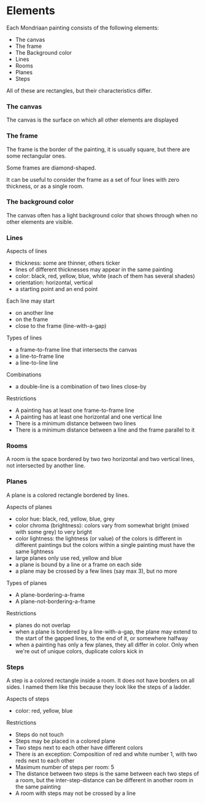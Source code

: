 # Elements

Each Mondriaan painting consists of the following elements:

- The canvas
- The frame
- The Background color
- Lines
- Rooms
- Planes
- Steps

All of these are rectangles, but their characteristics differ.

### The canvas

The canvas is the surface on which all other elements are displayed

### The frame

The frame is the border of the painting, it is usually square, but there are some rectangular ones.

Some frames are diamond-shaped.

It can be useful to consider the frame as a set of four lines with zero thickness, or as a single room.

### The background color

The canvas often has a light background color that shows through when no other elements are visible.

### Lines

Aspects of lines

* thickness: some are thinner, others ticker
* lines of different thicknesses may appear in the same painting
* color: black, red, yellow, blue, white (each of them has several shades)
* orientation: horizontal, vertical
* a starting point and an end point

Each line may start

* on another line
* on the frame
* close to the frame (line-with-a-gap)

Types of lines

* a frame-to-frame line that intersects the canvas
* a line-to-frame line
* a line-to-line line

Combinations

* a double-line is a combination of two lines close-by

Restrictions

* A painting has at least one frame-to-frame line
* A painting has at least one horizontal and one vertical line
* There is a minimum distance between two lines
* There is a minimum distance between a line and the frame parallel to it

### Rooms

A room is the space bordered by two two horizontal and two vertical lines, not intersected by another line.

### Planes

A plane is a colored rectangle bordered by lines.

Aspects of planes

* color hue: black, red, yellow, blue, grey
* color chroma (brightness): colors vary from somewhat bright (mixed with some grey) to very bright
* color lightness: the lightness (or value) of the colors is different in different paintings but the colors within a single painting must have the same lightness
* large planes only use red, yellow and blue
* a plane is bound by a line or a frame on each side
* a plane may be crossed by a few lines (say max 3), but no more

Types of planes

* A plane-bordering-a-frame
* A plane-not-bordering-a-frame

Restrictions

* planes do not overlap
* when a plane is bordered by a line-with-a-gap, the plane may extend to the start of the gapped lines, to the end of it, or somewhere halfway
* when a painting has only a few planes, they all differ in color. Only when we're out of unique colors, duplicate colors kick in

### Steps

A step is a colored rectangle inside a room. It does not have borders on all sides.
I named them like this because they look like the steps of a ladder.

Aspects of steps

* color: red, yellow, blue

Restrictions

* Steps do not touch
* Steps may be placed in a colored plane
* Two steps next to each other have different colors
* There is an exception: Composition of red and white number 1, with two reds next to each other
* Maximum number of steps per room: 5
* The distance between two steps is the same between each two steps of a room, but the inter-step-distance can be different in another room in the same painting
* A room with steps may not be crossed by a line

